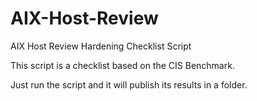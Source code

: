 # AIX-Host-Review
AIX Host Review Hardening Checklist Script

This script is a checklist based on the CIS Benchmark.

Just run the script and it will publish its results in a folder.
